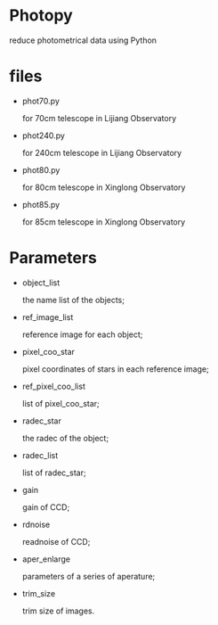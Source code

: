 # Photopy
reduce photometrical data using Python

# files

* phot70.py

  for 70cm telescope in Lijiang Observatory

* phot240.py

  for 240cm telescope in Lijiang Observatory

* phot80.py

  for 80cm telescope in Xinglong Observatory

* phot85.py

  for 85cm telescope in Xinglong Observatory

# Parameters
* object_list         

  the name list of the objects;

* ref_image_list

  reference image for each object;

* pixel_coo_star

  pixel coordinates of stars in each reference image;

* ref_pixel_coo_list

  list of pixel_coo_star;

* radec_star

  the radec of the object;

* radec_list

  list of radec_star;

* gain

  gain of CCD;

* rdnoise

  readnoise of CCD;

* aper_enlarge

  parameters of a series of aperature;

* trim_size

  trim size of images.
